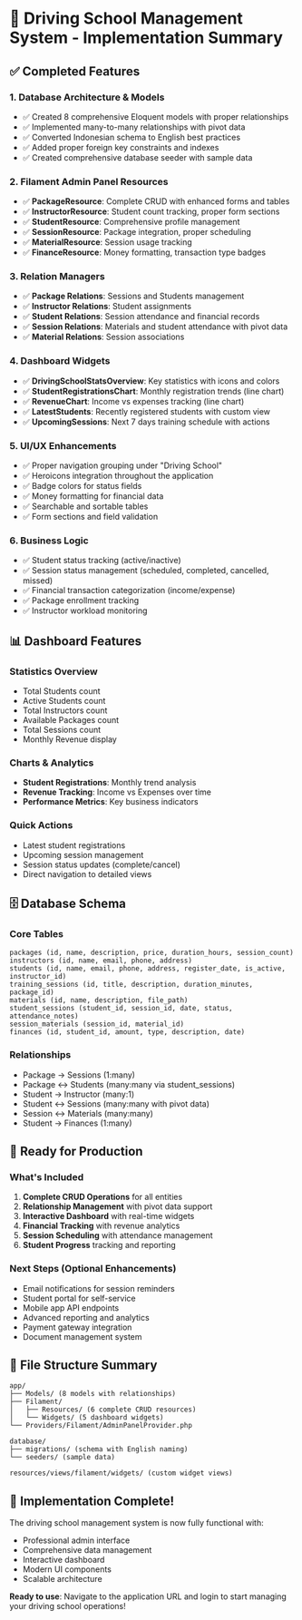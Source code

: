 # 🎯 Driving School Management System - Implementation Summary

## ✅ Completed Features

### 1. **Database Architecture & Models**

-   ✅ Created 8 comprehensive Eloquent models with proper relationships
-   ✅ Implemented many-to-many relationships with pivot data
-   ✅ Converted Indonesian schema to English best practices
-   ✅ Added proper foreign key constraints and indexes
-   ✅ Created comprehensive database seeder with sample data

### 2. **Filament Admin Panel Resources**

-   ✅ **PackageResource**: Complete CRUD with enhanced forms and tables
-   ✅ **InstructorResource**: Student count tracking, proper form sections
-   ✅ **StudentResource**: Comprehensive profile management
-   ✅ **SessionResource**: Package integration, proper scheduling
-   ✅ **MaterialResource**: Session usage tracking
-   ✅ **FinanceResource**: Money formatting, transaction type badges

### 3. **Relation Managers**

-   ✅ **Package Relations**: Sessions and Students management
-   ✅ **Instructor Relations**: Student assignments
-   ✅ **Student Relations**: Session attendance and financial records
-   ✅ **Session Relations**: Materials and student attendance with pivot data
-   ✅ **Material Relations**: Session associations

### 4. **Dashboard Widgets**

-   ✅ **DrivingSchoolStatsOverview**: Key statistics with icons and colors
-   ✅ **StudentRegistrationsChart**: Monthly registration trends (line chart)
-   ✅ **RevenueChart**: Income vs expenses tracking (line chart)
-   ✅ **LatestStudents**: Recently registered students with custom view
-   ✅ **UpcomingSessions**: Next 7 days training schedule with actions

### 5. **UI/UX Enhancements**

-   ✅ Proper navigation grouping under "Driving School"
-   ✅ Heroicons integration throughout the application
-   ✅ Badge colors for status fields
-   ✅ Money formatting for financial data
-   ✅ Searchable and sortable tables
-   ✅ Form sections and field validation

### 6. **Business Logic**

-   ✅ Student status tracking (active/inactive)
-   ✅ Session status management (scheduled, completed, cancelled, missed)
-   ✅ Financial transaction categorization (income/expense)
-   ✅ Package enrollment tracking
-   ✅ Instructor workload monitoring

## 📊 Dashboard Features

### Statistics Overview

-   Total Students count
-   Active Students count
-   Total Instructors count
-   Available Packages count
-   Total Sessions count
-   Monthly Revenue display

### Charts & Analytics

-   **Student Registrations**: Monthly trend analysis
-   **Revenue Tracking**: Income vs Expenses over time
-   **Performance Metrics**: Key business indicators

### Quick Actions

-   Latest student registrations
-   Upcoming session management
-   Session status updates (complete/cancel)
-   Direct navigation to detailed views

## 🗄️ Database Schema

### Core Tables

```
packages (id, name, description, price, duration_hours, session_count)
instructors (id, name, email, phone, address)
students (id, name, email, phone, address, register_date, is_active, instructor_id)
training_sessions (id, title, description, duration_minutes, package_id)
materials (id, name, description, file_path)
student_sessions (student_id, session_id, date, status, attendance_notes)
session_materials (session_id, material_id)
finances (id, student_id, amount, type, description, date)
```

### Relationships

-   Package → Sessions (1:many)
-   Package ↔ Students (many:many via student_sessions)
-   Student → Instructor (many:1)
-   Student ↔ Sessions (many:many with pivot data)
-   Session ↔ Materials (many:many)
-   Student → Finances (1:many)

## 🚀 Ready for Production

### What's Included

1. **Complete CRUD Operations** for all entities
2. **Relationship Management** with pivot data support
3. **Interactive Dashboard** with real-time widgets
4. **Financial Tracking** with revenue analytics
5. **Session Scheduling** with attendance management
6. **Student Progress** tracking and reporting

### Next Steps (Optional Enhancements)

-   Email notifications for session reminders
-   Student portal for self-service
-   Mobile app API endpoints
-   Advanced reporting and analytics
-   Payment gateway integration
-   Document management system

## 📁 File Structure Summary

```
app/
├── Models/ (8 models with relationships)
├── Filament/
│   ├── Resources/ (6 complete CRUD resources)
│   └── Widgets/ (5 dashboard widgets)
└── Providers/Filament/AdminPanelProvider.php

database/
├── migrations/ (schema with English naming)
└── seeders/ (sample data)

resources/views/filament/widgets/ (custom widget views)
```

## 🎉 Implementation Complete!

The driving school management system is now fully functional with:

-   Professional admin interface
-   Comprehensive data management
-   Interactive dashboard
-   Modern UI components
-   Scalable architecture

**Ready to use**: Navigate to the application URL and login to start managing your driving school operations!
